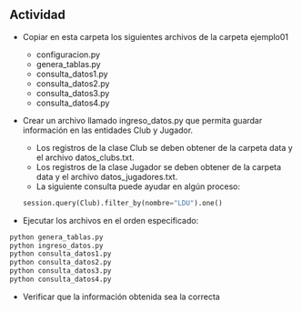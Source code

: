 ## Actividad

* Copiar en esta carpeta los siguientes archivos de la carpeta ejemplo01
	* configuracion.py
	* genera_tablas.py
	* consulta_datos1.py
	* consulta_datos2.py
	* consulta_datos3.py
	* consulta_datos4.py
* Crear un archivo llamado ingreso_datos.py que permita guardar información en las entidades Club y Jugador.
	* Los registros de la clase Club se deben obtener de la carpeta data y el archivo datos_clubs.txt.
	* Los registros de la clase Jugador se deben obtener de la carpeta data y el archivo datos_jugadores.txt.
	* La siguiente consulta puede ayudar en algún proceso: 
	
	```python
	session.query(Club).filter_by(nombre="LDU").one()
	```
	
* Ejecutar los archivos en el orden especificado:
``` sh
python genera_tablas.py
python ingreso_datos.py
python consulta_datos1.py
python consulta_datos2.py
python consulta_datos3.py
python consulta_datos4.py
```
* Verificar que la información obtenida sea la correcta